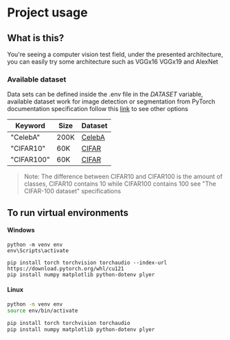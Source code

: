 # Project usage

## What is this?

You're seeing a computer vision test field, under the presented architecture, you can easily
try some architecture such as VGGx16 VGGx19 and AlexNet

### Available dataset

Data sets can be defined inside the .env file in the $DATASET$ variable, available dataset
work for image detection or segmentation from PyTorch documentation specification follow this
[link](https://pytorch.org/vision/stable/datasets.html#image-detection-or-segmentation) to see
other options

| Keyword    | Size | Dataset                                                     |
| ---------- | ---- | ----------------------------------------------------------- |
| "CelebA"   | 200K | [CelebA](https://mmlab.ie.cuhk.edu.hk/projects/CelebA.html) |
| "CIFAR10"  | 60K  | [CIFAR](https://www.cs.toronto.edu/~kriz/cifar.html)        |
| "CIFAR100" | 60K  | [CIFAR](https://www.cs.toronto.edu/~kriz/cifar.html)        |

> Note: The difference between CIFAR10 and CIFAR100 is the amount of classes, CIFAR10 contains 10
> while CIFAR100 contains 100 see "The CIFAR-100 dataset" specifications

## To run virtual environments

#### Windows

```bath
python -m venv env
env\Scripts\activate

pip install torch torchvision torchaudio --index-url https://download.pytorch.org/whl/cu121
pip install numpy matplotlib python-dotenv plyer
```

#### Linux

```bash
python -m venv env
source env/bin/activate

pip install torch torchvision torchaudio
pip install numpy matplotlib python-dotenv plyer
```
